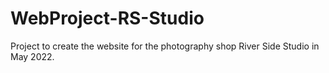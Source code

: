 # WebProject-RS-Studio
Project to create the website for the photography shop River Side Studio in May 2022.
